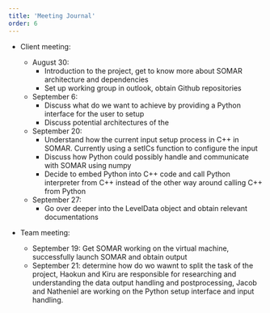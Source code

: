 ```yaml
---
title: 'Meeting Journal'
order: 6
---
```

- Client meeting:
    - August 30: 
        - Introduction to the project, get to know more about SOMAR architecture and dependencies
        - Set up working group in outlook, obtain Github repositories
    - September 6:
        - Discuss what do we want to achieve by providing a Python interface for the user to setup
        - Discuss potential architectures of the 
    - September 20:
        - Understand how the current input setup process in C++ in SOMAR. Currently using a setICs function to configure the input
        - Discuss how Python could possibly handle and communicate with SOMAR using numpy
        - Decide to embed Python into C++ code and call Python interpreter from C++ instead of the other way around calling C++ from Python
    - September 27:
        - Go over deeper into the LevelData object and obtain relevant documentations

- Team meeting:
    - September 19: Get SOMAR working on the virtual machine, successfully launch SOMAR and obtain output
    - September 21: determine how do wo wawnt to split the task of the project, Haokun and Kiru are responsible for researching and understanding the data output handling and postprocessing, Jacob and Natheniel are working on the Python setup interface and input handling.
